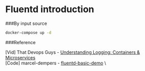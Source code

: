 # Fluentd introduction

###By input source





```bash
docker-compose up -d
```

###Reference

[Vid] That Devops Guys - [Understanding Logging: Containers & Microservices](https://www.youtube.com/watch?v=MMVdkzeQ848&ab_channel=ThatDevOpsGuy) \
[Code] marcel-dempers - [fluentd-basic-demo](https://github.com/marcel-dempers/docker-development-youtube-series/tree/master/monitoring/logging/fluentd/basic-demo) \